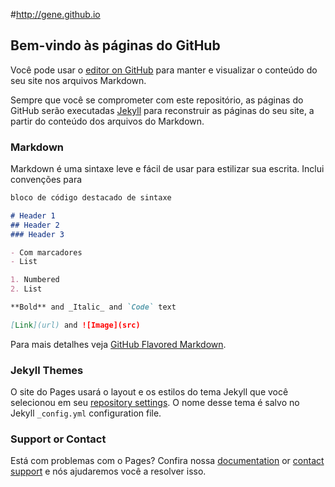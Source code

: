 #http://gene.github.io
## Bem-vindo às páginas do GitHub

Você pode usar o [editor on GitHub](https://github.com/genecharles/gene.github.io/edit/master/README.md) para manter e visualizar o conteúdo do seu site nos arquivos Markdown.

Sempre que você se comprometer com este repositório, as páginas do GitHub serão executadas [Jekyll](https://jekyllrb.com/) para reconstruir as páginas do seu site, a partir do conteúdo dos arquivos do Markdown.
### Markdown

Markdown é uma sintaxe leve e fácil de usar para estilizar sua escrita. Inclui convenções para

```markdown
bloco de código destacado de sintaxe

# Header 1
## Header 2
### Header 3

- Com marcadores
- List

1. Numbered
2. List

**Bold** and _Italic_ and `Code` text

[Link](url) and ![Image](src)
```

Para mais detalhes veja [GitHub Flavored Markdown](https://guides.github.com/features/mastering-markdown/).

### Jekyll Themes

O site do Pages usará o layout e os estilos do tema Jekyll que você selecionou em seu [repository settings](https://github.com/genecharles/gene.github.io/settings). O nome desse tema é salvo no Jekyll `_config.yml` configuration file.

### Support or Contact

Está com problemas com o Pages? Confira nossa [documentation](https://help.github.com/categories/github-pages-basics/) or [contact support](https://github.com/contact) e nós ajudaremos você a resolver isso.
